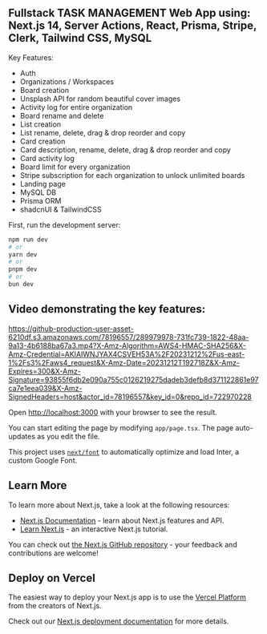 ## Fullstack TASK MANAGEMENT Web App using: Next.js 14, Server Actions, React, Prisma, Stripe, Clerk, Tailwind CSS, MySQL

Key Features:
- Auth 
- Organizations / Workspaces
- Board creation
- Unsplash API for random beautiful cover images
- Activity log for entire organization
- Board rename and delete
- List creation
- List rename, delete, drag & drop reorder and copy
- Card creation
- Card description, rename, delete, drag & drop reorder and copy
- Card activity log
- Board limit for every organization
- Stripe subscription for each organization to unlock unlimited boards
- Landing page
- MySQL DB
- Prisma ORM
- shadcnUI & TailwindCSS



First, run the development server:

```bash
npm run dev
# or
yarn dev
# or
pnpm dev
# or
bun dev

```

## Video demonstrating the key features:

https://github-production-user-asset-6210df.s3.amazonaws.com/78196557/289979978-731fc739-1822-48aa-9a13-4b6188ba67a3.mp4?X-Amz-Algorithm=AWS4-HMAC-SHA256&X-Amz-Credential=AKIAIWNJYAX4CSVEH53A%2F20231212%2Fus-east-1%2Fs3%2Faws4_request&X-Amz-Date=20231212T192718Z&X-Amz-Expires=300&X-Amz-Signature=93855f6db2e090a755c0126219275dadeb3defb8d371122861e97ca7e1eea039&X-Amz-SignedHeaders=host&actor_id=78196557&key_id=0&repo_id=722970228

Open [http://localhost:3000](http://localhost:3000) with your browser to see the result.

You can start editing the page by modifying `app/page.tsx`. The page auto-updates as you edit the file.

This project uses [`next/font`](https://nextjs.org/docs/basic-features/font-optimization) to automatically optimize and load Inter, a custom Google Font.

## Learn More

To learn more about Next.js, take a look at the following resources:

- [Next.js Documentation](https://nextjs.org/docs) - learn about Next.js features and API.
- [Learn Next.js](https://nextjs.org/learn) - an interactive Next.js tutorial.

You can check out [the Next.js GitHub repository](https://github.com/vercel/next.js/) - your feedback and contributions are welcome!

## Deploy on Vercel

The easiest way to deploy your Next.js app is to use the [Vercel Platform](https://vercel.com/new?utm_medium=default-template&filter=next.js&utm_source=create-next-app&utm_campaign=create-next-app-readme) from the creators of Next.js.

Check out our [Next.js deployment documentation](https://nextjs.org/docs/deployment) for more details.
